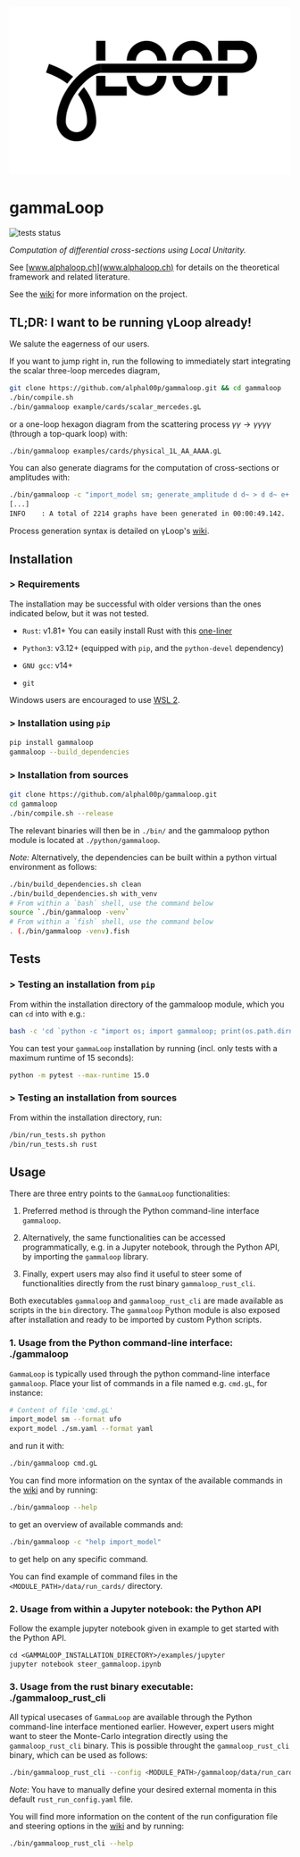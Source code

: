 <div align="center">
<picture>
  <source media="(prefers-color-scheme: dark)" srcset="gammalooplogo.svg">
  <img src="gammalooplogo.svg">
</picture>
</div> 

# gammaLoop
![tests status](https://github.com/alphal00p/gammaloop/actions/workflows/gamma_loop_tests.yml/badge.svg?event=push)

*Computation of differential cross-sections using Local Unitarity.*

See [www.alphaloop.ch](www.alphaloop.ch) for details on the theoretical framework and related literature.

See the [wiki](https://wiki.alphaloop.ch/) for more information on the project.

## TL;DR: I want to be running γLoop already!

We salute the eagerness of our users.

If you want to jump right in, run the following to immediately start integrating the scalar three-loop mercedes diagram,

```bash
git clone https://github.com/alphal00p/gammaloop.git && cd gammaloop
./bin/compile.sh
./bin/gammaloop example/cards/scalar_mercedes.gL
```

or a one-loop hexagon diagram from the scattering process $\gamma \gamma \rightarrow \gamma \gamma \gamma \gamma$ (through a top-quark loop) with:

```bash
./bin/gammaloop examples/cards/physical_1L_AA_AAAA.gL
```

You can also generate diagrams for the computation of cross-sections or amplitudes with:
```bash
./bin/gammaloop -c "import_model sm; generate_amplitude d d~ > d d~ e+ e- | u d g ghg e- a QED=2 [{2} QCD=2]"
[...]
INFO    : A total of 2214 graphs have been generated in 00:00:49.142.
```

Process generation syntax is detailed on γLoop's [wiki](https://wiki.alphaloop.ch/en/gammaLoop/ProcessGeneration).

## Installation

### > Requirements

The installation may be successful with older versions than the ones indicated below, but it was not tested. 

* `Rust`: v1.81+ You can easily install Rust with this [one-liner](https://www.rust-lang.org/tools/install)

* `Python3`: v3.12+ (equipped with `pip`, and the `python-devel` dependency)

* `GNU gcc`: v14+

* `git`

Windows users are encouraged to use [WSL 2](https://learn.microsoft.com/en-us/windows/wsl/).

### > Installation using `pip`
```bash
pip install gammaloop
gammaloop --build_dependencies
```

### > Installation from sources
```bash
git clone https://github.com/alphal00p/gammaloop.git
cd gammaloop
./bin/compile.sh --release
```
The relevant binaries will then be in `./bin/` and the gammaloop python module is located at `./python/gammaloop`.

*Note:* Alternatively, the dependencies can be built within a python virtual environment as follows:

```bash
./bin/build_dependencies.sh clean
./bin/build_dependencies.sh with_venv
# From within a `bash` shell, use the command below
source `./bin/gammaloop -venv`
# From within a `fish` shell, use the command below
. (./bin/gammaloop -venv).fish
```

## Tests

### > Testing an installation from `pip`

From within the installation directory of the gammaloop module, which you can `cd` into with e.g.:
```bash
bash -c 'cd `python -c "import os; import gammaloop; print(os.path.dirname(gammaloop.__file__))"`; pwd'
```

You can test your `gammaLoop` installation by running (incl. only tests with a maximum runtime of 15 seconds):
```bash
python -m pytest --max-runtime 15.0
```

### > Testing an installation from sources

From within the installation directory, run:
```bash
/bin/run_tests.sh python
/bin/run_tests.sh rust
```

## Usage

There are three entry points to the `GammaLoop` functionalities:

1. Preferred method is through the Python command-line interface `gammaloop`.

2. Alternatively, the same functionalities can be accessed programmatically, e.g. in a Jupyter notebook, through the Python API, by importing the `gammaloop` library.

3. Finally, expert users may also find it useful to steer some of functionalities directly from the rust binary `gammaloop_rust_cli`.

Both executables `gammaloop` and `gammaloop_rust_cli` are made available as scripts in the `bin` directory.
The `gammaloop` Python module is also exposed after installation and ready to be imported by custom Python scripts.

### 1. Usage from the Python command-line interface: ./gammaloop

`GammaLoop` is typically used through the python command-line interface `gammaloop`.
Place your list of commands in a file named e.g. `cmd.gL`, for instance:

```bash
# Content of file 'cmd.gL'
import_model sm --format ufo
export_model ./sm.yaml --format yaml
```
and run it with:
```bash
./bin/gammaloop cmd.gL
```
You can find more information on the syntax of the available commands in the [wiki](https://wiki.alphaloop.ch/) and by running:
```bash
./bin/gammaloop --help
```
to get an overview of available commands and:
```bash
./bin/gammaloop -c "help import_model"
```
to get help on any specific command.

You can find example of command files in the `<MODULE_PATH>/data/run_cards/` directory.

### 2. Usage from within a Jupyter notebook: the Python API

Follow the example jupyter notebook given in example to get started with the Python API.
```
cd <GAMMALOOP_INSTALLATION_DIRECTORY>/examples/jupyter
jupyter notebook steer_gammaloop.ipynb
``` 

### 3. Usage from the rust binary executable: ./gammaloop_rust_cli

All typical usecases of `GammaLoop` are available through the Python command-line interface mentioned earlier.
However, expert users might want to steer the Monte-Carlo integration directly using the `gammaloop_rust_cli` binary.
This is possible throught the `gammaloop_rust_cli` binary, which can be used as follows:
```bash
./bin/gammaloop_rust_cli --config <MODULE_PATH>/gammaloop/data/run_cards/rust_run_config.yaml
```
*Note*: You have to manually define your desired external momenta in this default `rust_run_config.yaml` file.

You will find more information on the content of the run configuration file and steering options in the [wiki](https://wiki.alphaloop.ch/) and by running:
```bash
./bin/gammaloop_rust_cli --help
```
